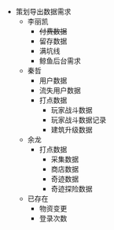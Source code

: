 - 策划导出数据需求
	- 李丽凯
		- <s>付费数据</s>
		- 留存数据</s>
		- 满坑线
		- 鲸鱼后台需求</s>
	- 秦哲
		- 用户数据</s>
		- 流失用户数据</s>
		- 打点数据
			- 玩家战斗数据
			- 玩家战斗数据记录
			- 建筑升级数据
	- 余龙
		- 打点数据
			- 采集数据
			- 商店数据
			- 奇迹数据
			- 奇迹探险数据
	- 已存在
		- 物资变更
		- 登录次数